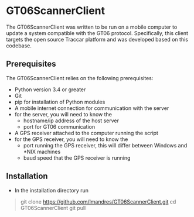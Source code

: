 # GT06ScannerClient

The GT06ScannerClient was written to be run on a mobile computer to update a system compatible with the GT06 protocol.  Specifically, this client targets the open source Traccar platform and was developed based on this codebase.

## Prerequisites

The GT06ScannerClient relies on the following prerequisites:

* Python version 3.4 or greater
* Git
* pip for installation of Python modules
* A mobile internet connection for communication with the server
* for the server, you will need to know the
  * hostname/ip address of the host server
  * port for GT06 communication
* A GPS receiver attached to the computer running the script
* for the GPS receiver, you will need to know the
  * port running the GPS receiver, this will differ between Windows and *NIX machines
  * baud speed that the GPS receiver is running

## Installation

* In the installation directory run

> git clone https://github.com/lmandres/GT06ScannerClient.git
> cd GT06ScannerClient
> git pull

